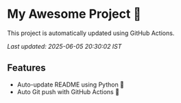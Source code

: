 # My Awesome Project 🚀

This project is automatically updated using GitHub Actions.

_Last updated: 2025-06-05 20:30:02 IST_

## Features
- Auto-update README using Python 🐍
- Auto Git push with GitHub Actions 🤖

